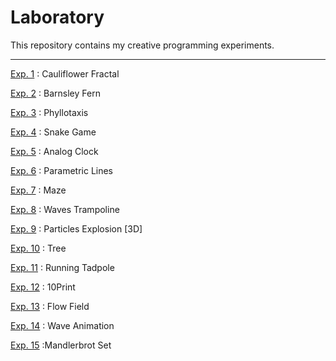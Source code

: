 # Laboratory

This repository contains my creative programming experiments.

---

[Exp. 1](https://scorpiyogi.github.io/laboratory/1) : Cauliflower Fractal

[Exp. 2](https://scorpiyogi.github.io/laboratory/2) : Barnsley Fern

[Exp. 3](https://scorpiyogi.github.io/laboratory/3) : Phyllotaxis

[Exp. 4](https://scorpiyogi.github.io/laboratory/4) : Snake Game

[Exp. 5](https://scorpiyogi.github.io/laboratory/5) : Analog Clock

[Exp. 6](https://scorpiyogi.github.io/laboratory/6) : Parametric Lines

[Exp. 7](https://scorpiyogi.github.io/laboratory/7) : Maze

[Exp. 8](https://scorpiyogi.github.io/laboratory/8) : Waves Trampoline

[Exp. 9](https://scorpiyogi.github.io/laboratory/9) : Particles Explosion [3D]

[Exp. 10](https://scorpiyogi.github.io/laboratory/10) : Tree

[Exp. 11](https://scorpiyogi.github.io/laboratory/11) : Running Tadpole

[Exp. 12](https://scorpiyogi.github.io/laboratory/12) : 10Print

[Exp. 13](https://scorpiyogi.github.io/laboratory/13) : Flow Field

[Exp. 14](https://scorpiyogi.github.io/laboratory/14) : Wave Animation

[Exp. 15](https://scorpiyogi.github.io/laboratory/14) :Mandlerbrot Set
